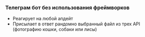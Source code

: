 ### Телеграм бот без использования фреймворков
- Реагирует на любой апдейт
- Присылает в ответ рандомно выбранный файл из трех API (фотографию кошки, собаки или лисы)